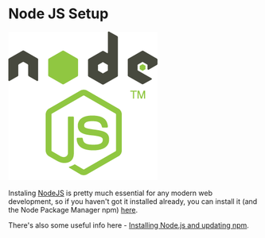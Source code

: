 
# Node JS Setup

![](images/node-js.png)

Instaling [NodeJS](https://nodejs.org) is pretty much essential for any modern web development, so if you haven't got it installed already, you can install it (and the Node Package Manager npm) [here](https://nodejs.org). 

There's also some useful info here - [Installing Node.js and updating npm](https://docs.npmjs.com/getting-started/installing-node).
